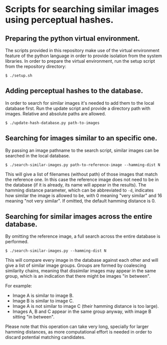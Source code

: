 Scripts for searching similar images using perceptual hashes.
=============================================================

Preparing the python virtual environment.
-----------------------------------------

The scripts provided in this repository make use of the virtual environment feature of the python
language in order to provide isolation from the system libraries. In order to prepare the virtual
environment, run the setup script from the repository directory:

```shell
$ ./setup.sh
```

Adding perceptual hashes to the database.
-----------------------------------------

In order to search for similar images it's needed to add them to the local database first. Run the
update script and provide a directory path with images. Relative and absolute paths are allowed.

```shell
$ ./update-hash-database.py path-to-images
```

Searching for images similar to an specific one.
------------------------------------------------

By passing an image pathname to the search script, similar images can be searched in the local
database.

```shell
$ ./search-similar-images.py path-to-reference-image --hamming-dist N
```

This will give a list of filenames (without path) of those images that match the reference one. In
this case the reference image does not need to be in the database (if it is already, its name will
appear in the results). The hamming distance parameter, which can be abbreviated to `-d`, indicates
how similar the image is allowed to be, with 0 meaning "very similar" and 16 meaning "not very
similar". If omitted, the default hamming distance is 0.

Searching for similar images across the entire database.
--------------------------------------------------------

By omitting the reference image, a full search across the entire database is performed.

```shell
$ ./search-similar-images.py --hamming-dist N
```

This will compare every image in the database against each other and will give a list of similar
image groups. Groups are formed by coalescing similarity chains, meaning that dissimilar images may
appear in the same group, which is an indication that there might be images "in between".

For example:
- Image A is similar to image B.
- Image B is similar to image C.
- Image A is not similar to image C (their hamming distance is too large).
- Images A, B and C appear in the same group anyway, with image B sitting "in between".

Please note that this operation can take very long, specially for larger hamming distances, as more
computational effort is needed in order to discard potential matching candidates.
